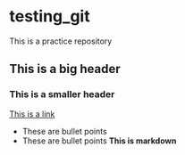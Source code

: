 # testing_git
This is a practice repository 
## This is a big header
### This is a smaller header
[This is a link](https://codingnomads.com)
- These are bullet points
- These are bullet points
**This is markdown**
